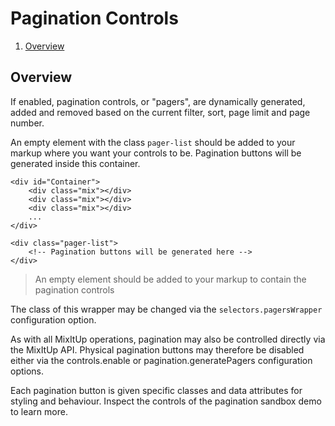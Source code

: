 Pagination Controls
=========

1. [Overview](#overview)

## Overview

If enabled, pagination controls, or "pagers", are dynamically generated, added and removed based on the current filter, sort, page limit and page number.

An empty element with the class `pager-list` should be added to your markup where you want your controls to be. Pagination buttons will be generated inside this container.</p>

```
<div id="Container">
	<div class="mix"></div>
	<div class="mix"></div>
	<div class="mix"></div>
	...
</div>

<div class="pager-list">
	<!-- Pagination buttons will be generated here -->
</div>
```
> An empty element should be added to your markup to contain the pagination controls

The class of this wrapper may be changed via the `selectors.pagersWrapper` configuration option.

As with all MixItUp operations, pagination may also be controlled directly via the MixItUp API. Physical pagination buttons may therefore be disabled either via the controls.enable or pagination.generatePagers configuration options.

Each pagination button is given specific classes and data attributes for styling and behaviour. Inspect the controls of the pagination sandbox demo to learn more.